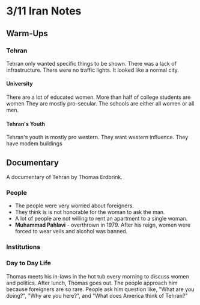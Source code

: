 # 3/11 Iran Notes
## Warm-Ups
### Tehran
Tehran only wanted specific things to be shown. There was a lack of infrastructure. There were no traffic lights. It looked like a normal city.
#### University
There are a lot of educated women. More than half of college students are women They are mostly pro-secular. The schools are either all women or all men.
#### Tehran's Youth
Tehran's youth is mostly pro western. They want western influence. They have modem buildings
## Documentary
A documentary of Tehran by Thomas Erdbrink.

### People
- The people were very worried about foreigners. 
- They think is is not honorable for the woman to ask the man. 
- A lot of people are not willing to rent an apartment to a single woman.
- **Muhammad Pahlavi** - overthrown in 1979. After his reign, women were forced to wear veils and alcohol was banned.
### Institutions

### Day to Day Life
Thomas meets his in-laws in the hot tub every morning to discuss women and politics. After lunch, Thomas goes out. The people approach him because foreigners are so rare. People ask him question like, "What are you doing?", "Why are you here?", and "What does America think of Tehran?"

<!--stackedit_data:
eyJoaXN0b3J5IjpbLTY3OTEwMzI5OSwxNzY3MzY2OTYwXX0=
-->